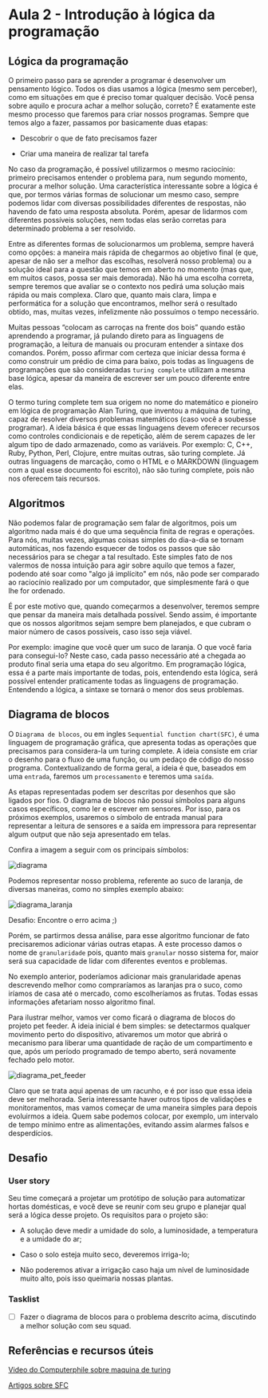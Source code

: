 # Aula 2 - Introdução à lógica da programação

## Lógica da programação

O primeiro passo para se aprender a programar é desenvolver um pensamento lógico. Todos os dias usamos a lógica (mesmo sem perceber),
como em situações em que é preciso tomar qualquer decisão. Você pensa sobre aquilo e procura achar a melhor solução, correto? É exatamente este mesmo processo que faremos para criar nossos programas. Sempre que temos algo a fazer, passamos por basicamente duas etapas:

- Descobrir o que de fato precisamos fazer

- Criar uma maneira de realizar tal tarefa

No caso da programação, é possível utilizarmos o mesmo raciocínio: primeiro precisamos entender o problema para, num segundo momento, procurar a melhor solução. Uma característica interessante sobre a lógica é que, por termos várias formas de solucionar um mesmo caso, sempre podemos lidar com diversas possibilidades diferentes de respostas, não havendo de fato uma resposta absoluta. Porém, apesar de lidarmos com diferentes possíveis soluções, nem todas elas serão corretas para determinado problema a ser resolvido.

Entre as diferentes formas de solucionarmos um problema, sempre haverá como opções: a maneira mais rápida de chegarmos ao objetivo final (e que, apesar de não ser a melhor das escolhas, resolverá nosso problema) ou a solução ideal para a questão que temos em aberto no momento (mas que, em muitos casos, possa ser mais demorada). Não há uma escolha correta, sempre teremos que avaliar se o contexto nos pedirá uma solução mais rápida ou mais complexa. Claro que, quanto mais clara, limpa e performática for a solução que encontramos, melhor será o resultado obtido, mas, muitas vezes, infelizmente não possuímos o tempo necessário.

Muitas pessoas “colocam as carroças na frente dos bois” quando estão aprendendo a programar, já pulando direto para as linguagens de programação, a leitura de manuais ou procuram entender a sintaxe dos comandos. Porém, posso afirmar com certeza que iniciar dessa forma é como construir um prédio de cima para baixo, pois todas as linguagens de programações que são consideradas `turing complete` utilizam a mesma base lógica, apesar da maneira de escrever ser um pouco diferente entre elas.

O termo turing complete tem sua origem no nome do matemático e pioneiro em lógica de programação Alan Turing, que inventou a máquina de
turing, capaz de resolver diversos problemas matemáticos (caso você a soubesse programar). A ideia básica é que essas linguagens devem oferecer recursos como controles condicionais e de repetição, além de serem capazes de ler algum tipo de dado armazenado, como as variáveis. Por exemplo: C, C++, Ruby, Python, Perl, Clojure, entre muitas outras, são turing complete. Já outras linguagens de marcação, como o HTML e o MARKDOWN (linguagem com a qual esse documento foi escrito), não são turing complete, pois não nos oferecem tais recursos.


## Algoritmos

Não podemos falar de programação sem falar de algoritmos, pois um algoritmo nada mais é do que uma sequência finita de regras e operações. Para nós, muitas vezes, algumas coisas simples do dia-a-dia se tornam automáticas, nos fazendo esquecer de todos os passos que são necessários para se chegar a tal resultado. Este simples fato de nos valermos de nossa intuição para agir sobre aquilo que temos a fazer, podendo até soar como "algo já implícito" em nós, não pode ser comparado ao raciocínio realizado por um computador, que simplesmente fará o que lhe for ordenado.

É por este motivo que, quando começarmos a desenvolver, teremos sempre que pensar da maneira mais detalhada possível. Sendo assim, é importante que os nossos algoritmos sejam sempre bem planejados, e que cubram o maior número de casos possíveis, caso isso seja viável.

Por exemplo: imagine que você quer um suco de laranja. O que você faria para consegui-lo? Neste caso, cada passo necessário até a chegada ao produto final seria uma etapa do seu algoritmo. Em programação lógica, essa é a parte mais importante de todas, pois, entendendo esta lógica, será possível entender praticamente todas as linguagens de programação. Entendendo a lógica, a sintaxe se tornará o menor dos seus problemas.

## Diagrama de blocos

O `Diagrama de blocos`, ou em ingles `Sequential function chart(SFC)`, é uma linguagem de programação gráfica, que apresenta todas as operações que precisamos para considera-la um turing complete. A ideia consiste em criar o desenho para o fluxo de uma função, ou um pedaço de código do nosso programa. Contextualizando de forma geral, a ideia é que, baseados em uma `entrada`, faremos um `processamento` e teremos uma `saída`.

As etapas representadas podem ser descritas por desenhos que são ligados por fios. O diagrama de blocos não possui símbolos para alguns casos específicos, como ler e escrever em sensores. Por isso, para os próximos exemplos, usaremos o símbolo de entrada manual para representar a leitura de sensores e a saída em impressora para representar algum output que não seja apresentado em telas.


Confira a imagem a seguir com os principais símbolos:

![diagrama](../../img/1sem/02/diagrama_blocos.png)

Podemos representar nosso problema, referente ao suco de laranja, de diversas maneiras, como no simples exemplo abaixo:

![diagrama_laranja](../../img/1sem/02/diagrama_laranja.jpg)

Desafio: Encontre o erro acima ;)

Porém, se partirmos dessa análise, para esse algoritmo funcionar de fato precisaremos adicionar várias outras etapas. A este processo damos o nome de `granularidade` pois, quanto mais `granular` nosso sistema for, maior será sua capacidade de lidar com diferentes eventos e problemas.

No exemplo anterior, poderíamos adicionar mais granularidade apenas descrevendo melhor como compraríamos as laranjas pra o suco, como iríamos de casa até o mercado, como escolheríamos as frutas. Todas essas informações afetariam nosso algoritmo final.

Para ilustrar melhor, vamos ver como ficará o diagrama de blocos do projeto pet feeder. A ideia inicial é bem simples: se detectarmos qualquer movimento perto do dispositivo, ativaremos um motor que abrirá o mecanismo para liberar uma quantidade de ração de um compartimento e que, após um período programado de tempo aberto, será novamente fechado pelo motor.

![diagrama_pet_feeder](../../img/1sem/02/diagrama_pet_feeder.jpg)

Claro que se trata aqui apenas de um racunho, e é por isso que essa ideia deve ser melhorada. Seria interessante haver outros tipos de validações e monitoramentos, mas vamos começar de uma maneira simples para depois evoluirmos a ideia. Quem sabe podemos colocar, por exemplo, um intervalo de tempo mínimo entre as alimentações, evitando assim alarmes falsos e desperdícios.


## Desafio

### User story

Seu time começará a projetar um protótipo de solução para automatizar hortas domésticas, e você deve se reunir com seu grupo e planejar qual será a lógica desse projeto. Os requisitos para o projeto são:

* A solução deve medir a umidade do solo, a luminosidade, a temperatura e a umidade do ar;

* Caso o solo esteja muito seco, deveremos irriga-lo;

* Não poderemos ativar a irrigação caso haja um nível de luminosidade muito alto, pois isso queimaria nossas plantas.


### Tasklist

* [ ] Fazer o diagrama de blocos para o problema descrito acima, discutindo a melhor solução com seu squad.


## Referências e recursos úteis

[Video do Computerphile sobre maquina de turing](https://www.youtube.com/watch?v=dNRDvLACg5Q)

[Artigos sobre SFC](https://www.sciencedirect.com/topics/computer-science/sequential-function-chart)
